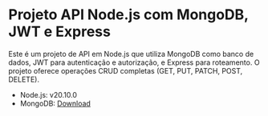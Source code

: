 # Projeto API Node.js com MongoDB, JWT e Express

Este é um projeto de API em Node.js que utiliza MongoDB como banco de dados, JWT para autenticação e autorização, e Express para roteamento. 
O projeto oferece operações CRUD completas (GET, PUT, PATCH, POST, DELETE).


- Node.js: v20.10.0
- MongoDB: [Download](https://www.mongodb.com/try/download/community)

